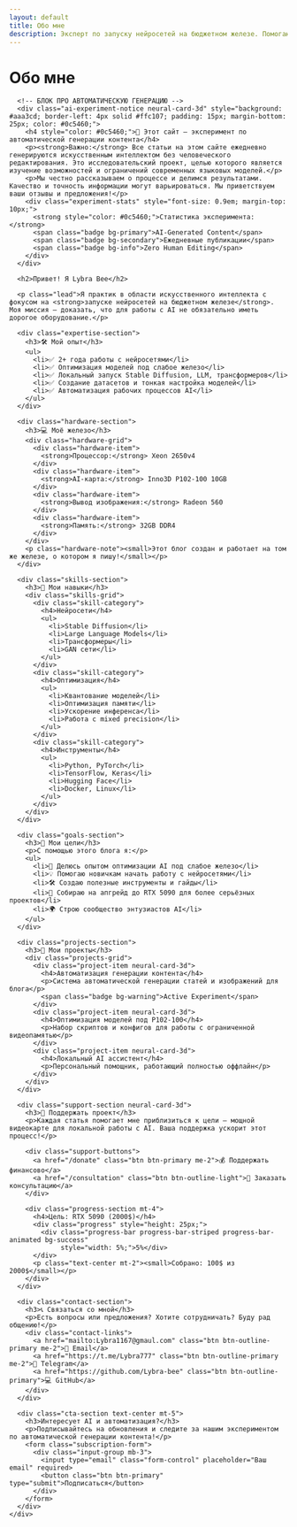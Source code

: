 ```yaml
---
layout: default
title: Обо мне
description: Эксперт по запуску нейросетей на бюджетном железе. Помогаю энтузиастам начать работу с AI без дорогого оборудования.
---
```


#                             Обо мне

<div class="about-container">
  <div class="about-content">
    <div class="about-text">
      
      <!-- БЛОК ПРО АВТОМАТИЧЕСКУЮ ГЕНЕРАЦИЮ -->
      <div class="ai-experiment-notice neural-card-3d" style="background: #aaa3cd; border-left: 4px solid #ffc107; padding: 15px; margin-bottom: 25px; color: #0c5460;">
        <h4 style="color: #0c5460;">🚀 Этот сайт — эксперимент по автоматической генерации контента</h4>
        <p><strong>Важно:</strong> Все статьи на этом сайте ежедневно генерируются искусственным интеллектом без человеческого редактирования. Это исследовательский проект, целью которого является изучение возможностей и ограничений современных языковых моделей.</p>
        <p>Мы честно рассказываем о процессе и делимся результатами. Качество и точность информации могут варьироваться. Мы приветствуем ваши отзывы и предложения!</p>
        <div class="experiment-stats" style="font-size: 0.9em; margin-top: 10px;">
          <strong style="color: #0c5460;">Статистика эксперимента:</strong>
          <span class="badge bg-primary">AI-Generated Content</span>
          <span class="badge bg-secondary">Ежедневные публикации</span>
          <span class="badge bg-info">Zero Human Editing</span>
        </div>
      </div>

      <h2>Привет! Я Lybra Bee</h2>
      
      <p class="lead">Я практик в области искусственного интеллекта с фокусом на <strong>запуске нейросетей на бюджетном железе</strong>. Моя миссия — доказать, что для работы с AI не обязательно иметь дорогое оборудование.</p>

      <div class="expertise-section">
        <h3>🛠️ Мой опыт</h3>
        <ul>
          <li>✅ 2+ года работы с нейросетями</li>
          <li>✅ Оптимизация моделей под слабое железо</li>
          <li>✅ Локальный запуск Stable Diffusion, LLM, трансформеров</li>
          <li>✅ Создание датасетов и тонкая настройка моделей</li>
          <li>✅ Автоматизация рабочих процессов AI</li>
        </ul>
      </div>

      <div class="hardware-section">
        <h3>💻 Моё железо</h3>
        <div class="hardware-grid">
          <div class="hardware-item">
            <strong>Процессор:</strong> Xeon 2650v4
          </div>
          <div class="hardware-item">
            <strong>AI-карта:</strong> Inno3D P102-100 10GB
          </div>
          <div class="hardware-item">
            <strong>Вывод изображения:</strong> Radeon 560
          </div>
          <div class="hardware-item">
            <strong>Память:</strong> 32GB DDR4
          </div>
        </div>
        <p class="hardware-note"><small>Этот блог создан и работает на том же железе, о котором я пишу!</small></p>
      </div>

      <div class="skills-section">
        <h3>🎯 Мои навыки</h3>
        <div class="skills-grid">
          <div class="skill-category">
            <h4>Нейросети</h4>
            <ul>
              <li>Stable Diffusion</li>
              <li>Large Language Models</li>
              <li>Трансформеры</li>
              <li>GAN сети</li>
            </ul>
          </div>
          <div class="skill-category">
            <h4>Оптимизация</h4>
            <ul>
              <li>Квантование моделей</li>
              <li>Оптимизация памяти</li>
              <li>Ускорение инференса</li>
              <li>Работа с mixed precision</li>
            </ul>
          </div>
          <div class="skill-category">
            <h4>Инструменты</h4>
            <ul>
              <li>Python, PyTorch</li>
              <li>TensorFlow, Keras</li>
              <li>Hugging Face</li>
              <li>Docker, Linux</li>
            </ul>
          </div>
        </div>
      </div>

      <div class="goals-section">
        <h3>🚀 Мои цели</h3>
        <p>С помощью этого блога я:</p>
        <ul>
          <li>🧠 Делюсь опытом оптимизации AI под слабое железо</li>
          <li>💡 Помогаю новичкам начать работу с нейросетями</li>
          <li>🛠️ Создаю полезные инструменты и гайды</li>
          <li>🎯 Собираю на апгрейд до RTX 5090 для более серьёзных проектов</li>
          <li>🌍 Строю сообщество энтузиастов AI</li>
        </ul>
      </div>

      <div class="projects-section">
        <h3>📂 Мои проекты</h3>
        <div class="projects-grid">
          <div class="project-item neural-card-3d">
            <h4>Автоматизация генерации контента</h4>
            <p>Система автоматической генерации статей и изображений для блога</p>
            <span class="badge bg-warning">Active Experiment</span>
          </div>
          <div class="project-item neural-card-3d">
            <h4>Оптимизация моделей под P102-100</h4>
            <p>Набор скриптов и конфигов для работы с ограниченной видеопамятью</p>
          </div>
          <div class="project-item neural-card-3d">
            <h4>Локальный AI ассистент</h4>
            <p>Персональный помощник, работающий полностью оффлайн</p>
          </div>
        </div>
      </div>

      <div class="support-section neural-card-3d">
        <h3>💝 Поддержать проект</h3>
        <p>Каждая статья помогает мне приблизиться к цели — мощной видеокарте для локальной работы с AI. Ваша поддержка ускорит этот процесс!</p>
        
        <div class="support-buttons">
          <a href="/donate" class="btn btn-primary me-2">💰 Поддержать финансово</a>
          <a href="/consultation" class="btn btn-outline-light">🎯 Заказать консультацию</a>
        </div>
        
        <div class="progress-section mt-4">
          <h4>Цель: RTX 5090 (2000$)</h4>
          <div class="progress" style="height: 25px;">
            <div class="progress-bar progress-bar-striped progress-bar-animated bg-success" 
                 style="width: 5%;">5%</div>
          </div>
          <p class="text-center mt-2"><small>Собрано: 100$ из 2000$</small></p>
        </div>
      </div>

      <div class="contact-section">
        <h3>📞 Связаться со мной</h3>
        <p>Есть вопросы или предложения? Хотите сотрудничать? Буду рад общению!</p>
        <div class="contact-links">
          <a href="mailto:Lybra1167@gmaul.com" class="btn btn-outline-primary me-2">📧 Email</a>
          <a href="https://t.me/Lybra777" class="btn btn-outline-primary me-2">📱 Telegram</a>
          <a href="https://github.com/Lybra-bee" class="btn btn-outline-primary">💻 GitHub</a>
        </div>
      </div>

      <div class="cta-section text-center mt-5">
        <h3>Интересует AI и автоматизация?</h3>
        <p>Подписывайтесь на обновления и следите за нашим экспериментом по автоматической генерации контента!</p>
        <form class="subscription-form">
          <div class="input-group mb-3">
            <input type="email" class="form-control" placeholder="Ваш email" required>
            <button class="btn btn-primary" type="submit">Подписаться</button>
          </div>
        </form>
      </div>
    </div>
  </div>
</div>
